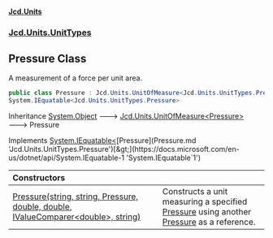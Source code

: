 #### [Jcd.Units](index.md 'index')
### [Jcd.Units.UnitTypes](Jcd.Units.UnitTypes.md 'Jcd.Units.UnitTypes')

## Pressure Class

A measurement of a force per unit area.

```csharp
public class Pressure : Jcd.Units.UnitOfMeasure<Jcd.Units.UnitTypes.Pressure>,
System.IEquatable<Jcd.Units.UnitTypes.Pressure>
```

Inheritance [System.Object](https://docs.microsoft.com/en-us/dotnet/api/System.Object 'System.Object') &#129106; [Jcd.Units.UnitOfMeasure&lt;](UnitOfMeasure_TUnit_.md 'Jcd.Units.UnitOfMeasure<TUnit>')[Pressure](Pressure.md 'Jcd.Units.UnitTypes.Pressure')[&gt;](UnitOfMeasure_TUnit_.md 'Jcd.Units.UnitOfMeasure<TUnit>') &#129106; Pressure

Implements [System.IEquatable&lt;](https://docs.microsoft.com/en-us/dotnet/api/System.IEquatable-1 'System.IEquatable`1')[Pressure](Pressure.md 'Jcd.Units.UnitTypes.Pressure')[&gt;](https://docs.microsoft.com/en-us/dotnet/api/System.IEquatable-1 'System.IEquatable`1')

| Constructors | |
| :--- | :--- |
| [Pressure(string, string, Pressure, double, double, IValueComparer&lt;double&gt;, string)](Pressure..ctor.wPzhzo8CISpd5p6mBdtZcw.md 'Jcd.Units.UnitTypes.Pressure.Pressure(string, string, Jcd.Units.UnitTypes.Pressure, double, double, Jcd.Units.IValueComparer<double>, string)') | Constructs a unit measuring a specified [Pressure](Pressure.md 'Jcd.Units.UnitTypes.Pressure') using another [Pressure](Pressure.md 'Jcd.Units.UnitTypes.Pressure') as a reference. |
